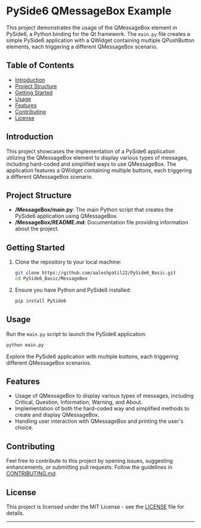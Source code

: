 # PySide6 QMessageBox Example

This project demonstrates the usage of the QMessageBox element in PySide6, a Python binding for the Qt framework. The `main.py` file creates a simple PySide6 application with a QWidget containing multiple QPushButton elements, each triggering a different QMessageBox scenario.

## Table of Contents

- [Introduction](#introduction)
- [Project Structure](#project-structure)
- [Getting Started](#getting-started)
- [Usage](#usage)
- [Features](#features)
- [Contributing](#contributing)
- [License](#license)

## Introduction

This project showcases the implementation of a PySide6 application utilizing the QMessageBox element to display various types of messages, including hard-coded and simplified ways to use QMessageBox. The application features a QWidget containing multiple buttons, each triggering a different QMessageBox scenario.

## Project Structure

- **/MessageBox/main.py**: The main Python script that creates the PySide6 application using QMessageBox.
- **/MessageBox/README.md**: Documentation file providing information about the project.

## Getting Started

1. Clone the repository to your local machine:

   ```bash
   git clone https://github.com/aaleshpatil22/PySide6_Basic.git
   cd PySide6_Basic/MessageBox
   ```

2. Ensure you have Python and PySide6 installed:

   ```bash
   pip install PySide6
   ```

## Usage

Run the `main.py` script to launch the PySide6 application:

```bash
python main.py
```

Explore the PySide6 application with multiple buttons, each triggering different QMessageBox scenarios.

## Features

- Usage of QMessageBox to display various types of messages, including Critical, Question, Information, Warning, and About.
- Implementation of both the hard-coded way and simplified methods to create and display QMessageBox.
- Handling user interaction with QMessageBox and printing the user's choice.

## Contributing

Feel free to contribute to this project by opening issues, suggesting enhancements, or submitting pull requests. Follow the guidelines in [CONTRIBUTING.md](CONTRIBUTING.md).

## License

This project is licensed under the MIT License - see the [LICENSE](../LICENSE.txt) file for details.

---
